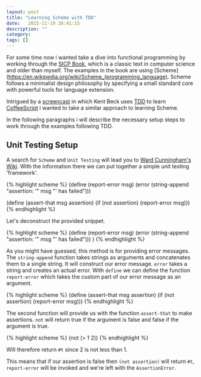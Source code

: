 ```yaml
---
layout: post
title: "Learning Scheme with TDD"
date:   2015-11-19 20:41:15
description: ""
category:
tags: []
---
```


For some time now i wanted take a dive into functional programming by working through the [SICP Book](https://mitpress.mit.edu/sicp/full-text/book/book.html), which is a classic text in computer science and older than myself. The examples in the book are using [Scheme](https://en.wikipedia.org/wiki/Scheme_(programming_language). Scheme follows a minimalist design philosophy by specifying a small standard core with powerful tools for language extension.

Intrigued by a [screencast](https://www.youtube.com/watch?v=nIonZ6-4nuU) in which Kent Beck uses [TDD](https://en.wikipedia.org/wiki/Test-driven_development) to learn [CoffeeScript](https://en.wikipedia.org/wiki/CoffeeScript) i wanted to take a similar approach to learning Scheme.

In the following paragraphs i will describe the necessary setup steps to work through the examples following TDD.

## Unit Testing Setup
A search for `Scheme` and `Unit Testing` will lead you to [Ward Cunningham's Wiki](http://c2.com/cgi/wiki?SchemeUnit). With the information there we can put together a simple unit testing 'framework'.

{% highlight scheme %}
(define (report-error msg)
  (error (string-append "assertion: '" msg "' has failed")))

(define (assert-that msg assertion)
  (if (not assertion) (report-error msg)))
{% endhighlight %}

Let's deconstruct the provided snippet.

{% highlight scheme %}
(define (report-error msg)
  (error (string-append "assertion: '" msg "' has failed")))
)
{% endhighlight %}

As you might have guessed, this method is for providing error messages. The `string-append` function takes strings as arguments and concatenates them to a single string. It will construct our error message. `error` takes a string and creates an actual error. With `define` we can define the function `report-error` which takes the custom part of our error message as an argument.

{% highlight scheme %}
(define (assert-that msg assertion)
  (if (not assertion) (report-error msg)))
{% endhighlight %}

The second function will provide us with the function `assert-that` to make assertions. `not` will return true if the argument is false and false if the argument is true.

{% highlight scheme %}
(not (> 1 2))
{% endhighlight %}

Will therefore return `#t` since 2 is not less than 1.

This means that if our assertion is false then `(not assertion)` will return `#t`, `report-error` will be invoked and we're left with the `AssertionError`.
